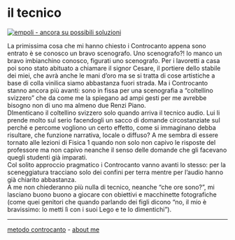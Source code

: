 # il tecnico  

[![](https://live.staticflickr.com/65535/51793229784_0616df222c_c.jpg "empoli - ancora su possibili soluzioni")](https://flic.kr/s/aHBqjzwAJ2)   

La primissima cosa che mi hanno chiesto i Controcanto appena sono entrato è se conosco un bravo scenografo. Uno scenografo?! Io manco un bravo imbianchino conosco, figurati uno scenografo. Per i lavoretti a casa poi sono stato abituato a chiamare il signor Cesare, il portiere dello stabile dei miei, che avrà anche le mani d’oro ma se si tratta di cose artistiche a base di colla vinilica siamo abbastanza fuori strada. Ma i Controcanto stanno ancora più avanti: sono in fissa per una scenografia a “coltellino svizzero” che da come me la spiegano ad ampi gesti per me avrebbe bisogno non di uno ma almeno due Renzi Piano.   
DImenticano il coltellino svizzero solo quando arriva il tecnico audio.  Lui li prende molto sul serio facendogli un sacco di domande circostanziate sul perché e percome vogliono un certo effetto, come si immaginano debba risultare, che funzione narrativa, locale o diffuso? A me sembra di essere tornato alle lezioni di Fisica 1 quando non solo non capivo le risposte del professore ma non capivo neanche il senso delle domande che gli facevano quegli studenti già imparati.  
Col solito approccio pragmatico i Controcanto vanno avanti lo stesso: per la sceneggiatura tracciano solo dei confini per terra mentre per l’audio hanno già chiarito abbastanza.   
A me non chiederanno più nulla di tecnico, neanche “che ore sono?”, mi lasciano buono buono a giocare con obiettivi e macchinette fotografiche (come quei genitori che quando parlando dei figli dicono “no, il mio è bravissimo: lo metti lì con i suoi Lego e te lo dimentichi”).  

---   
[metodo controcanto](https://cacioman.github.io/controcanto000.html) - [about me](https://about.me/cacioman)  
